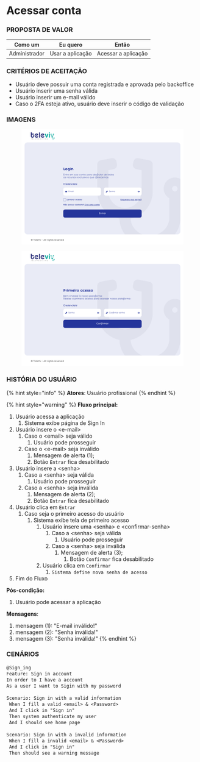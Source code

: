 # Acessar conta

### PROPOSTA DE VALOR

| Como um       | Eu quero         | Então               |
| ------------- | ---------------- | ------------------- |
| Administrador | Usar a aplicação | Acessar a aplicação |

### CRITÉRIOS DE ACEITAÇÃO

* Usuário deve possuir uma conta registrada e aprovada pelo backoffice
* Usuário inserir uma senha válida
* Usuário inserir um e-mail válido
* Caso o 2FA esteja ativo, usuário deve inserir o código de validação

### IMAGENS

<figure><img src="../../../.gitbook/assets/Login (1).png" alt=""><figcaption></figcaption></figure>

<figure><img src="../../../.gitbook/assets/Primeiro acesso (1).png" alt=""><figcaption></figcaption></figure>

### HISTÓRIA DO USUÁRIO

{% hint style="info" %}
**Atores**: Usuário profissional
{% endhint %}

{% hint style="warning" %}
**Fluxo principal:**

1. Usuário acessa a aplicação
   1. Sistema exibe página de Sign In
2. Usuário insere o \<e-mail>
   1. Caso o \<email> seja válido
      1. Usuário pode prosseguir
   2. Caso o \<e-mail> seja inválido
      1. Mensagem de alerta (1);
      2. Botão `Entrar` fica desabilitado
3. Usuário insere a \<senha>
   1. Caso a \<senha> seja válida
      1. Usuário pode prosseguir
   2. Caso a \<senha> seja inválida
      1. Mensagem de alerta (2);
      2. Botão `Entrar` fica desabilitado
4. Usuário clica em `Entrar`
   1. Caso seja o primeiro acesso do usuário
      1. Sistema exibe tela de primeiro acesso
         1. Usuário insere uma \<senha> e \<confirmar-senha>
            1. Caso a \<senha> seja válida
               1. Usuário pode prosseguir
            2. Caso a \<senha> seja inválida
               1. Mensagem de alerta (3);
                  1. Botão `Confirmar` fica desabilitado
         2. Usuário clica em `Confirmar`
            1. `Sistema define nova senha de acesso`
5. Fim do Fluxo

**Pós-condição:**

1. Usuário pode acessar a aplicação

**Mensagens**:

1. mensagem (1): "E-mail inválido!"
2. mensagem (2): "Senha inválida!"
3. mensagem (3): "Senha inválida!"
{% endhint %}

### CENÁRIOS

```gherkin
@Sign_ing
Feature: Sign in account
In order to I have a account
As a user I want to Sigin with my password

Scenario: Sign in with a valid information
 When I fill a valid <email> & <Password>
 And I click in "Sign in"
 Then system authenticate my user
 And I should see home page
 
Scenario: Sign in with a invalid information
 When I fill a invalid <email> & <Password>
 And I click in "Sign in"
 Then should see a warning message
```
